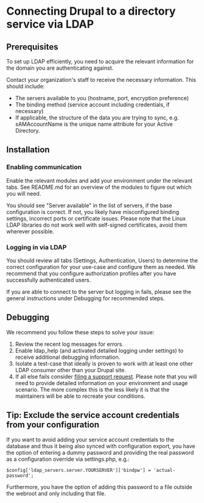 # Connecting Drupal to a directory service via LDAP

## Prerequisites

To set up LDAP efficiently, you need to acquire the relevant information for the domain you are authenticating against.

Contact your organization's staff to receive the necessary information. This should include:

* The servers available to you (hostname, port, encryption preference)
* The binding method (service account including credentials, if necessary)
* If applicable, the structure of the data you are trying to sync, e.g. sAMAccountName is the unique name attribute for
your Active Directory.

## Installation

### Enabling communication

Enable the relevant modules and add your environment under the relevant tabs. See README.md for an overview of the
modules to figure out which you will need.

You should see "Server available" in the list of servers, if the base configuration is correct. If not, you likely have
misconfigured binding settings, incorrect ports or certificate issues. Please note that the Linux LDAP libraries do not
work well with self-signed certificates, avoid them wherever possible.

### Logging in via LDAP

You should review all tabs (Settings, Authentication, Users) to determine the correct configuration for your use-case
and configure them as needed. We recommend that you configure authorization profiles after you have successfully
authenticated users.

If you are able to connect to the server but logging in fails, please see the general instructions under Debugging for
recommended steps.

## Debugging

We recommend you follow these steps to solve your issue:

1. Review the recent log messages for errors.
1. Enable ldap_help (and activated detailed logging under settings) to receive additional debugging information.
1. Isolate a test-case that ideally is proven to work with at least one other LDAP consumer other than your Drupal site.
1. If all else fails consider [filing a support request](https://www.drupal.org/node/add/project-issue/ldap). Please
note that you will need to provide detailed information on your environment and usage scenario. The more complex this is
the less likely it is that the maintainers will be able to recreate your conditions.

## Tip: Exclude the service account credentials from your configuration

If you want to avoid adding your service account credentials to the database and thus it being also synced with
configuration export, you have the option of entering a dummy password and providing the real password as a
configuration override via settings.php, e.g.:

```
$config['ldap_servers.server.YOURSERVER']['bindpw'] = 'actual-password';
```

Furthermore, you have the option of adding this password to a file outside the webroot and only including that file.